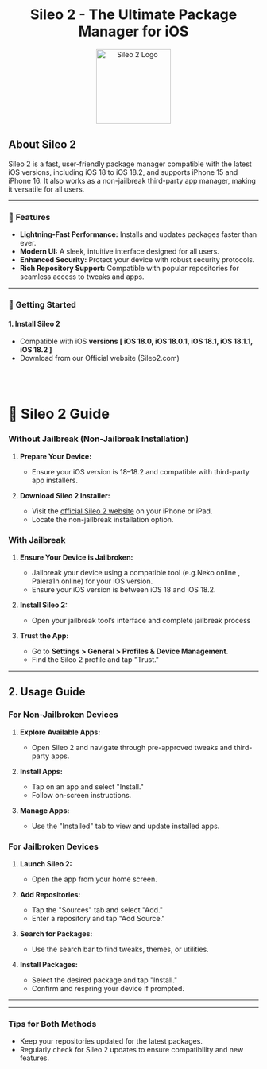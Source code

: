 <div align="center">
 <h1>Sileo 2 - The Ultimate Package Manager for iOS </h1>
</div>
<div align="center">
  <img src="https://github.com/user-attachments/assets/791b79e3-24a3-438e-bf12-bbbededc15d5" alt="Sileo 2 Logo" width="150">
</div>




## About Sileo 2
Sileo 2 is a fast, user-friendly package manager compatible with the latest iOS versions, including iOS 18 to iOS 18.2, and supports iPhone 15 and iPhone 16. It also works as a non-jailbreak third-party app manager, making it versatile for all users.

---

### 🌟 **Features**
- **Lightning-Fast Performance:** Installs and updates packages faster than ever.
- **Modern UI:** A sleek, intuitive interface designed for all users.
- **Enhanced Security:** Protect your device with robust security protocols.
- **Rich Repository Support:** Compatible with popular repositories for seamless access to tweaks and apps.

---

### 🚀 **Getting Started**

#### 1. **Install Sileo 2**
   - Compatible with iOS **versions [ iOS 18.0, iOS 18.0.1, iOS 18.1, iOS 18.1.1, iOS 18.2 ]**
   - Download from our Official website (Sileo2.com)

<br><br>

# 🌟 **Sileo 2 Guide**


### **Without Jailbreak (Non-Jailbreak Installation)**
1. **Prepare Your Device:**
   - Ensure your iOS version is 18–18.2 and compatible with third-party app installers.

2. **Download Sileo 2 Installer:**
   - Visit the [official Sileo 2 website](https://sileo2.com) on your iPhone or iPad.
   - Locate the non-jailbreak installation option.



### **With Jailbreak**
1. **Ensure Your Device is Jailbroken:**
   - Jailbreak your device using a compatible tool (e.g.Neko online , Palera1n online) for your iOS version.
   - Ensure your iOS version is between iOS 18 and iOS 18.2.

2. **Install Sileo 2:**
   - Open your jailbreak tool’s interface and complete jailbreak process

3. **Trust the App:**
   - Go to **Settings > General > Profiles & Device Management**.
   - Find the Sileo 2 profile and tap "Trust."

---

## **2. Usage Guide**

### **For Non-Jailbroken Devices**
1. **Explore Available Apps:**
   - Open Sileo 2 and navigate through pre-approved tweaks and third-party apps.

2. **Install Apps:**
   - Tap on an app and select "Install."
   - Follow on-screen instructions.

3. **Manage Apps:**
   - Use the "Installed" tab to view and update installed apps.

     
### **For Jailbroken Devices**
1. **Launch Sileo 2:**
   - Open the app from your home screen.

2. **Add Repositories:**
   - Tap the "Sources" tab and select "Add."
   - Enter a repository and tap "Add Source."

3. **Search for Packages:**
   - Use the search bar to find tweaks, themes, or utilities.

4. **Install Packages:**
   - Select the desired package and tap "Install."
   - Confirm and respring your device if prompted.

---



---

### **Tips for Both Methods**
- Keep your repositories updated for the latest packages.
- Regularly check for Sileo 2 updates to ensure compatibility and new features.



